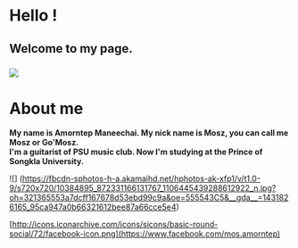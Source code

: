 # Hello !
## Welcome to my page.
### ![](https://scontent-a.xx.fbcdn.net/hphotos-xfa1/v/t1.0-9/10406687_813087985403743_4133401369742047066_n.jpg?oh=317ab61511ae74afb834d85a3a636caf&oe=5566A65C)

# About me

  **My name is Amorntep Maneechai. My nick name is Mosz, you can call me Mosz or Go'Mosz.**  
**I'm a guitarist of PSU music club. Now I'm studying at the Prince of Songkla University.**

![] (https://fbcdn-sphotos-h-a.akamaihd.net/hphotos-ak-xfp1/v/t1.0-9/s720x720/10384895_872331166131767_1106445439288612922_n.jpg?oh=321365553a7dcff167678d53ebd99c9a&oe=555543C5&__gda__=1431826165_95ca947a0b66321612bee87a66cce5e4)

[http://icons.iconarchive.com/icons/sicons/basic-round-social/72/facebook-icon.png](https://www.facebook.com/mos.amorntep)
